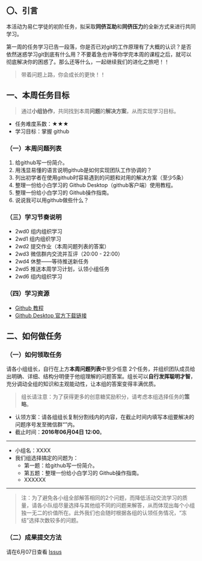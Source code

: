 ## 〇、引言


本活动为易仁学徒的初阶任务，拟采取**同侪互助**和**同侪压力**的全新方式来进行共同学习。

第一周的任务学习已告一段落，你是否已对git的工作原理有了大概的认识？是否依然迷惑学习git到底有什么用？不要着急也许等你学完本周的课程之后，就可以彻底解决你的困惑了。那么还等什么，一起继续我们的进化之旅吧！！

> 带着问题上路，你会成长的更快！！

## 一、本周任务目标
> 通过**小组协作**，共同找到本周**问题**的**解决方案**，从而实现学习目标。

- 任务难度系数：★★★
- 学习目标：掌握 github 

### （一）本周问题列表
1. 给github写一份简介。
2. 用浅显易懂的语言说明github是如何实现团队工作协调的？
3. 列出初学者在使用github时容易遇到的问题和对用的解决方案（至少5条）
4. 整理一份给小白学习的 Github Desktop（github客户端）使用教程。
5. 整理一份给小白学习的 Github操作指南。
6. 说说我可以用github做些什么？
  		  
### （三）学习节奏说明

- 2wd0 组内组织学习
- 2wd1 组内组织学习
- 2wd2 提交作业（本周问题列表的答案）
- 2wd3 微信群内交流并互评（20:00 - 22:00）
- 2wd4 休整——等待推送新任务
- 2wd5 推送本周学习计划，认领小组任务
- 2wd6 组内组织学习

### （四）学习资源
 
- [ Github 教程][1]
- [ Github Desktop 官方下载链接][2]
 
 ## 二、如何做任务

### （一）如何领取任务

请各小组组长，自行在上方**本周问题列表**中至少任意 2个任务，并组织团队成员给出明确、详细、结构分明便于他组理解的问题答案。组长可以**自行发挥聪明才智**，充分调动全组的知识和主观能动性，让本组的答案变得丰满优质。

> 组长请注意：为了获得更多的创意糖奖励积分，请考虑本组选择任务的**策略**。

- 认领方案：请各组组长复制分割线内的内容，在截止时间内填写本组要解决的问题序号发至微信群“”内。
- 截止时间：**2016年06月04日 12:00**。

-------
- 小组名：XXXX
- 我们组选择搞定的问题为：
	- 第一题：给github写一份简介。
	- 第五题：整理一份给小白学习的 Github操作指南。
	- XXXXXX
		
-------

> 注：为了避免各小组全部解答相同的2个问题，而降低活动交流学习的质量，请各小队组尽量选择与其他组不同的问题来解答，从而体现出每个小组独一无二的价值所在。此外我们也会随时根据各组的认领任务情况，“冻结”选择次数较多的问题。

### （二）成果提交方法

请在6月07日查看 [Issus](https://github.com/runwithcc/HTWAAG/issues)

[1]:	http://www.worldhello.net/gotgithub/
[2]:	https://desktop.github.com/
